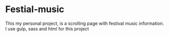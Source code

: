 # Festial-music
This my personal project, is a scrolling page with festival music information. I use gulp, sass and html for this project
